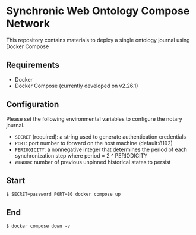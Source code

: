 # Synchronic Web Ontology Compose Network

This repository contains materials to deploy a single ontology journal using Docker Compose

## Requirements

- Docker
- Docker Compose (currently developed on v2.26.1)

## Configuration

Please set the following environmental variables to configure the notary journal.

- `SECRET` (required): a string used to generate authentication credentials
- `PORT`: port number to forward on the host machine (default:8192)
- `PERIODICITY`: a nonnegative integer that determines the period of each synchronization step where period = 2 ^ PERIODICITY
- `WINDOW`: number of previous unpinned historical states to persist

## Start

`$ SECRET=password PORT=80 docker compose up`

## End

`$ docker compose down -v`
